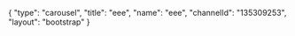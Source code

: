 {
    "type": "carousel",
    "title": "eee",
    "name": "eee",
    "channelId": "135309253",
    "layout": "bootstrap"
}